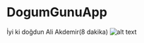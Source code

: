 # DogumGunuApp
İyi ki doğdun Ali Akdemir(8 dakika)
![alt text](https://github.com/yeKo09/DogumGunuApp/blob/master/DogumGunuApp/MicrosoftTeams-image.pn)
